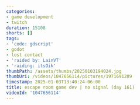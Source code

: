 ```yaml
---
categories:
- game development
- twitch
duration: 15108
shorts: []
tags:
- 'code: gdscript'
- godot
- lost contact
- 'raided by: LainVT'
- 'raiding: itsOik'
thumbPath: /assets/thumbs/20250103194024.jpg
thumbUri: /videos/1047656114/pictures/1971691289
timestamp: 2025-01-03T13:40:24-06:00
title: escape room game dev | no signal (day 161)
videoId: '1047656114'
---
```

